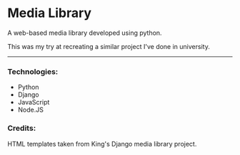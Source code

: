 # Media Library
A web-based media library developed using python.

This was my try at recreating a similar project I've done in university.

---

### Technologies:
* Python
* Django
* JavaScript
* Node.JS

### Credits:
HTML templates taken from King's Django media library project.
